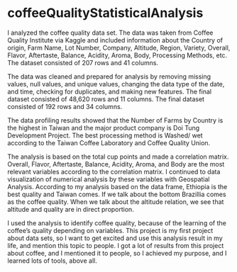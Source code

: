 # coffeeQualityStatisticalAnalysis
I analyzed the coffee quality data set. The data was taken from Coffee Quality Institute via Kaggle and included information about the Country of origin, Farm Name, Lot Number, Company, Altitude, Region, Variety, Overall, Flavor, Aftertaste, Balance, Acidity, Aroma, Body, Processing Methods, etc. The dataset consisted of 207 rows and 41 columns.

The data was cleaned and prepared for analysis by removing missing values, null values, and unique values, changing the data type of the date, and time, checking for duplicates, and making new features. The final dataset consisted of 48,620 rows and 11 columns. The final dataset consisted of 192 rows and 34 columns.

The data profiling results showed that the Number of Farms by Country is the highest in Taiwan and the major product company is Doi Tung Development Project. The best processing method is Washed/ wet according to the Taiwan Coffee Laboratory and Coffee Quality Union.

The analysis is based on the total cup points and made a correlation matrix. Overall, Flavor, Aftertaste, Balance, Acidity, Aroma, and Body are the most relevant variables according to the correlation matrix. I continued to data visualization of numerical analysis by these variables with Geospatial Analysis. According to my analysis based on the data frame, Ethiopia is the best quality and Taiwan comes. If we talk about the bottom Brazillia comes as the coffee quality. When we talk about the altitude relation, we see that altitude and quality are in direct proportion. 

I used the analysis to identify coffee quality, because of the learning of the coffee’s quality depending on variables. This project is my first project about data sets, so I want to get excited and use this analysis result in my life, and mention this topic to people. I got a lot of results from this project about coffee, and I mentioned it to people, so I achieved my purpose, and I learned lots of tools, above all.

